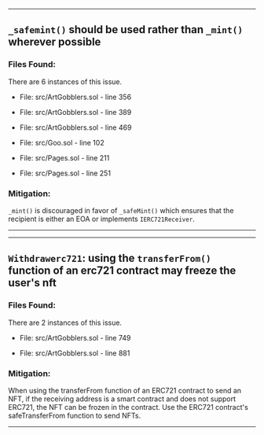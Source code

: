--- 

 ## `_safemint()` should be used rather than `_mint()` wherever possible 

 ### Files Found: 

 There are 6 instances of this issue. 

- File: src/ArtGobblers.sol - line 356 

- File: src/ArtGobblers.sol - line 389 

- File: src/ArtGobblers.sol - line 469 

- File: src/Goo.sol - line 102 

- File: src/Pages.sol - line 211 

- File: src/Pages.sol - line 251 

 ### Mitigation: 

 `_mint()` is discouraged in favor of `_safeMint()` which ensures that the recipient is either an EOA or implements `IERC721Receiver`. 

 --- 

 --- 

 ## `Withdrawerc721`: using the `transferFrom()` function of an erc721 contract may freeze the user's nft 

 ### Files Found: 

 There are 2 instances of this issue. 

- File: src/ArtGobblers.sol - line 749 

- File: src/ArtGobblers.sol - line 881 


 ### Mitigation: 

 When using the transferFrom function of an ERC721 contract to send an NFT, if the receiving address is a smart contract and does not support ERC721, the NFT can be frozen in the contract. Use the ERC721 contract's safeTransferFrom function to send NFTs. 

 --- 
